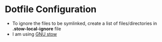# Dotfile Configuration
- To ignore the files to be symlinked, create a list of files/directories in __.stow-local-ignore__ file
- I am using [GNU stow](https://www.gnu.org/software/stow/ "It's high time you checked it out.")
